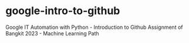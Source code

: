 # google-intro-to-github
Google IT Automation with Python - Introduction to Github
Assignment of Bangkit 2023 - Machine Learning Path

